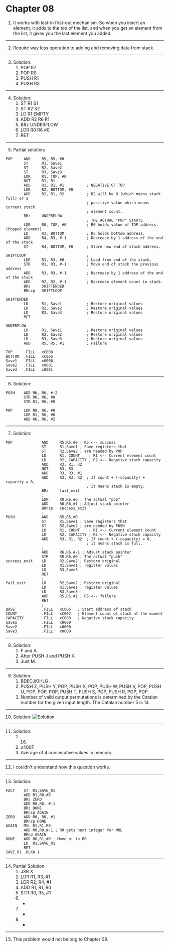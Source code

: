 # Chapter 08

1. It works with last-in first-out mechanism. So when you insert an element, it adds to the top of the list, and when you get an element from the list, it gives you the last element you added.
---
2. Require way less operation to adding and removing data from stack.
---
3. Solution:
   1. POP R7
   2. POP R0
   3. PUSH R1
   4. PUSH R3
---
4. Solution:
   1. ST R1 S1
   2. ST R2 S2
   3. LD R1 EMPTY
   4. ADD R2 R6 R1
   5. BRz UNDERFLOW
   6. LDR R0 R6 #0
   7. RET
---
5. Partial solution:

```assembly
POP     AND	    R5,	R5,	#0
        ST	    R1,	Save1
        ST      R2, Save2
        ST      R3, Save3
        LDR	    R1,	TOP, #0
        NOT     R1, R1
        ADD     R1, R1, #1          ; NEGATIVE OF TOP
        LDR     R2, BOTTOM, #0
        ADD     R2, R1, R2          ; R2 will be 0 (which means stack full) or a
                                    ; positive value which means current stack
                                    ; element count.
        BRz     UNDERFLOW
                                    ; THE ACTUAL "POP" STARTS
        LDR     R0, TOP, #0         ; R0 holds value of TOP address. (Popped element)
        LD      R3, BOTTOM          ; R3 holds bottom address.
        ADD     R4, R3, #-1         ; Decrease by 1 address of the end of the stack
        ST	    R4,	BOTTOM,	#0      ; Store new end of stack address.

SHIFTLOOP                           ;
        LDR     R1, R3, #0          ; Load from end of the stack.
        STR     R1, R3, #-1         ; Move end of stack the previous address
        ADD     R3, R3, #-1         ; Decrease by 1 address of the end of the stack
        ADD     R2, R2, #-1         ; Decrease element count in stack.
        BRz     SHIFTENDED
        BRnzp   SHIFTLOOP

SHIFTENDED
        LD      R1, Save1           ; Restore original values
        LD      R2, Save2           ; Restore original values
        LD      R3, Save3           ; Restore original values
        RET

UNDERFLOW
        LD      R1, Save1           ; Restore original values
        LD      R2, Save2           ; Restore original values
        LD      R3, Save3           ; Restore original values
        ADD     R5, R5, #1          ; Failure

TOP     .FILL	xC000
BOTTOM  .FILL	xC005
Save1   .FILL	x0000
Save2   .FILL	x0001
Save3   .FILL	x0001
```

---
6. Solution:

```assembly
PUSH    ADD R6, R6, #-2
        STR R0, R6, #0
        STR R1, R6, #0

POP     LDR R0, R6, #0
        LDR R1, R6, #0
        ADD R6, R6, #2
```

---
7. Solution:

```assembly
POP             AND     R5,R5,#0 ; R5 <-- success
                ST      R1,Save1 ; Save registers that
                ST      R2,Save2 ; are needed by POP
                LD      R1, COUNT    ; R1 <-- Current element count
                LD      R2, CAPACITY ; R2 <-- Negative stack capacity
                ADD     R3, R1, R2
                NOT	    R3,	R3
                ADD     R3, R3, #1
                ADD	    R3,	R3,	R2  ; If count + (-capacity) + capacity = 0,
                                    ; it means stack is empty.
                BRz     fail_exit
                ;
                LDR     R0,R6,#0 ; The actual "pop"
                ADD     R6,R6,#1 ; Adjust stack pointer
                BRnzp   success_exit
                ;
PUSH            AND     R5,R5,#0
                ST      R1,Save1 ; Save registers that
                ST      R2,Save2 ; are needed by PUSH
                LD      R1, COUNT    ; R1 <-- Current element count
                LD      R2, CAPACITY ; R2 <-- Negative stack capacity
                ADD	    R3,	R1,	R2  ; If count + (-capacity) = 0,
                                    ; it means stack is full.
                ;
                ADD     R6,R6,#-1 ; Adjust stack pointer
                STR     R0,R6,#0 ; The actual "push"
success_exit    LD      R2,Save2 ; Restore original
                LD      R1,Save1 ; register values
                LD      R3,Save3
                RET
                ;
fail_exit       LD      R2,Save2 ; Restore original
                LD      R1,Save1 ; register values
                LD      R3,Save3
                ADD     R5,R5,#1 ; R5 <-- failure
                RET
                ;
BASE            .FILL   xC006   ; Start address of stack
COUNT           .FILL	xC007   ; Element count of stack at the moment
CAPACITY        .FILL   xC008   ; Negative stack capacity
Save1           .FILL   x0000
Save2           .FILL   x0000
Save3           .FILL   x0000
```

---
8. Solution:
   1. F and A.
   2. After PUSH J and PUSH K.
   3. Just M.
---
9. Solution:
   1. BDECJKIHLG
   2. PUSH Z, PUSH Y, POP, PUSH X, POP, PUSH W, PUSH V, POP, PUSH U, POP, POP, POP, PUSH T, PUSH S, POP, PUSH R, POP, POP
   3. Number of valid output permutations is determined by the Catalan number for the given input length. The Catalan number 5 is 14.
---
10. Solution:
    ![Solution]()
---
11. Solution:
    1. 16.
    2. x400F
    3. Average of 4 consecutive values in memory.
---
12. I couldn't understand how this question works.
---
13. Solution:

```assembly
FACT    ST  R1,SAVE_R1
        ADD R1,R0,#0
        BRz ZERO
        ADD R0,R0, #-1
        BRz DONE
        BRnzp AGAIN
ZERO    ADD R0, R0, #1
        BRnzp DONE
AGAIN   MUL R1,R1,R0
        ADD R0,R0,#-1 ; R0 gets next integer for MUL
        BRnp AGAIN
DONE    ADD R0,R1,#0 ; Move n! to R0
        LD  R1,SAVE_R1
        RET
SAVE_R1 .BLKW 1
```

---
14. Partial Solution:
    1.  JSR X
    2.  LDR R1, R3, #1
    3.  LDR R2, R4, #1
    4.  ADD R1, R1, R0
    5.  STR R0, R5, #1
    6.  -
    7.  -
    8.  -
---
15. This problem would not belong to Chapter 08.
